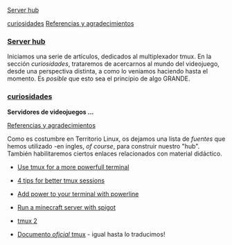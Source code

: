 [Server hub](#i1)

[curiosidades](#i88)
[Referencias y agradecimientos](#i99)


### [Server hub](i1) ###

Iniciamos una serie de artículos, dedicados al multiplexador tmux. 
En la sección _curiosidades_, trataremos de acercarnos al mundo del videojuego, desde una perspectiva distinta, a como lo veniamos haciendo hasta el momento. Es _posible_ que esto sea el principio de algo GRANDE. 




### [curiosidades](i88) ###

__Servidores de videojuegos ...__


[Referencias y agradecimientos](i99)

Como es costumbre en Territorio Linux, os dejamos una lista de _fuentes_ que hemos utilizado
-en ingles, _of course_, para construir nuestro "hub". También habilitaremos ciertos enlaces relacionados con material didáctico.

- [Use tmux for a more powerfull terminal](https://fedoramagazine.org/use-tmux-more-powerful-terminal/)
- [4 tips for better tmux sessions](https://fedoramagazine.org/4-tips-better-tmux-sessions/)
- [Add power to your terminal with powerline](https://fedoramagazine.org/add-power-terminal-powerline/)
- [Run a minecraft server with spigot](https://fedoramagazine.org/run-a-minecraft-server-using-spigot/)

- [tmux 2](https://pragprog.com/book/bhtmux2/tmux-2)
- [Documento _oficial_ tmux](http://man.openbsd.org/OpenBSD-current/man1/tmux.1) - igual hasta lo traducimos!
